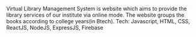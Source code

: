 Virtual Library Management System is website which aims to provide the
library services of our institute via online mode. The website groups the books according to college years(in Btech). 
Tech: Javascript, HTML, CSS, ReactJS, NodeJS, ExpressJS, Firebase
